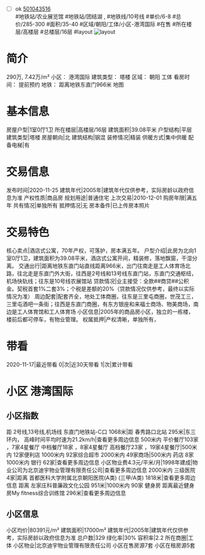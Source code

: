 - [ ] ok [501043516](https://bj.5i5j.com/ershoufang/501043516.html)  
 #地铁站/农业展览馆 #地铁站/团结湖 ,  #地铁线/10号线
#单价/6-8 #总价/285-300 #面积/35-40   #区域/朝阳/工体/小区-港湾国际 #在售 #所在楼层/高楼层 #总楼层/16层 #layout 
![layout](http://image2a.5i5j.com/bdir/layout/ede95bac0eff4312a4fe3e54607e8dd9.jpg_P5.jpg) 
# 简介 
 290万,  7.42万/m² 
小区： 港湾国际
建筑类型： 塔楼
区域： 朝阳 工体
看房时间： 提前预约
地铁： 距离地铁东直门966米 地图
# 基本信息 
 房屋户型|1室0厅1卫
所在楼层|高楼层/16层
建筑面积|39.08平米
户型结构|平层
建筑类型|塔楼
房屋朝向|北
建筑结构|钢混
装修情况|精装
供暖方式|集中供暖
配备电梯|有
# 交易信息 
 发布时间|2020-11-25
建筑年代|2005年|建筑年代仅供参考，实际房龄以政府信息为准
产权性质|商品房
规划用途|普通住宅
上次交易|2010-12-01
购房年限|满五年
共有情况|单独所有
抵押情况|无
房本备件|已上传房本照片
# 交易特色 
 核心卖点|酒店式公寓，70年产权，可落护，房本满五年。
户型介绍|此房为北向1室0厅1卫，建筑面积为39.08平米，酒店式公寓开间，精装修，落地飘窗，干湿分离。
交通出行|距离地铁东直门站直线距离966米，出门往南走是工人体育场北路，往北走是东直门外大街，往西是2号线和13号线东直门站，东直门交通枢纽，机场快轨线；往东是10号线农展馆站
贷款情况|业主接受：全款##商贷##公积金。契税首套1%二套3%；个税是差额的20%（贷款情况仅供参考，最终以实际情况为准）
周边配套|配套齐全，地处工体商圈，往东是三里屯商圈，世茂工三，三里屯酒吧一条街；往西是东直门商圈，有东方银座和来福士商场、物美商场，南边是工人体育馆和工人体育场
小区信息|2005年的商品房小区，独立的一栋楼，楼前后都可停车，有物业管理。
权属抵押|产权清晰，单独所有，
# 带看 
 2020-11-17|最近带看	 0|次|近30天带看	 1|次|累计带看
# 小区 港湾国际
## 小区指数 
 距 2号线,13号线,机场线 东直门地铁站-C口 1068米|距 春秀路口北站 295米|东三环内， 高峰时间平均时速为21.2km/h|查看更多周边信息
500米内 平价餐厅103家 ，7家4星餐厅
中档餐厅18家 ，8家4星餐厅
高档餐厅23家 ，19家4星餐厅|500米内 12家便利店
1000米内 92家综合超市
2000米内 49家商场|500米内 药店 8家
1000米内 银行 62家|查看更多周边信息
小区物业费4.3元/平米/月|1998年建成|物业公司为北京迪宇物业管理有限责任公司|查看更多周边信息
2000米内 三级医院 4家|距离 首都医科大学附属北京朝阳医院(A类) (三甲/A类) 1818米|查看更多周边信息
距离 左家庄科普廉政文化公园 951米|1000米内 90家 健身房
距离最近健身房My fitness综合训练馆 296米|查看更多周边信息
## 小区信息 
 小区均价|80391元/m²
建筑面积|17000m²
建筑年代|2005年|建筑年代仅供参考，实际房龄以政府信息为准
总户数|329
绿化率|30%
容积率|2.2
所在商圈|工体
小区物业|北京迪宇物业管理有限责任公司
小区在售房源7套
小区在租房源5套
